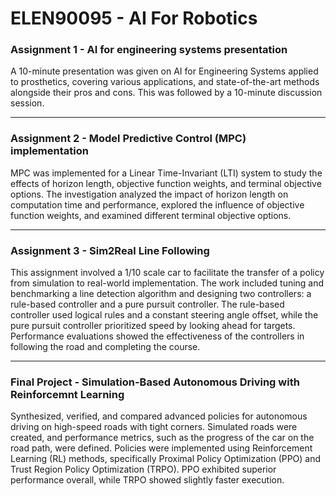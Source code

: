# ELEN90095 - AI For Robotics

### Assignment 1 - AI for engineering systems presentation

A 10-minute presentation was given on AI for Engineering Systems applied to prosthetics, covering various applications, and state-of-the-art methods alongside their pros and cons. This was followed by a 10-minute discussion session.

------

### Assignment 2 - Model Predictive Control (MPC) implementation

MPC was implemented for a Linear Time-Invariant (LTI) system to study the effects of horizon length, objective function weights, and terminal objective options. The investigation analyzed the impact of horizon length on computation time and performance, explored the influence of objective function weights, and examined different terminal objective options.

------

### Assignment 3 - Sim2Real Line Following

This assignment involved a 1/10 scale car to facilitate the transfer of a policy from simulation to real-world implementation. The work included tuning and benchmarking a line detection algorithm and designing two controllers: a rule-based controller and a pure pursuit controller. The rule-based controller used logical rules and a constant steering angle offset, while the pure pursuit controller prioritized speed by looking ahead for targets. Performance evaluations showed the effectiveness of the controllers in following the road and completing the course.

------

### Final Project - Simulation-Based Autonomous Driving with Reinforcemnt Learning 

Synthesized, verified, and compared advanced policies for autonomous driving on high-speed roads with tight corners. Simulated roads were created, and performance metrics, such as the progress of the car on the road path, were defined. Policies were implemented using Reinforcement Learning (RL) methods, specifically Proximal Policy Optimization (PPO) and Trust Region Policy Optimization (TRPO). PPO exhibited superior performance overall, while TRPO showed slightly faster execution.

